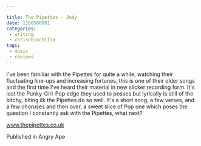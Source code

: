 ```yaml
---

title: The Pipettes - Judy
date: 1160588081
categories:
 - writing
 - chrischinchilla
tags: 
 - music 
 - reviews
---
```


I've been familiar with the Pipettes for quite a while, watching their fluctuating line-ups and increasing fortunes, this is one of their older songs and the first time I've heard their material in new slicker recording form. It's lost the Punky-Girl-Pop edge they used to posses but lyrically is still of the bitchy, biting ilk the Pipettes do so well. It's a short song, a few verses, and a few choruses and then over, a sweet slice of Pop one which poses the question I constantly ask with the Pipettes, what next?

<a href="https://www.thepipettes.co.uk" target="_blank">www.thepipettes.co.uk</a>

Published in Angry Ape
